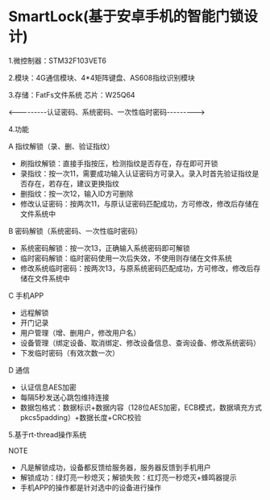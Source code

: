 # SmartLock(基于安卓手机的智能门锁设计)
										
1.微控制器：STM32F103VET6


2.模块：4G通信模块、4*4矩阵键盘、AS608指纹识别模块


3.存储：FatFs文件系统  芯片：W25Q64


<---------认证密码、系统密码、一次性临时密码--------->


4.功能


A 指纹解锁（录、删、验证指纹）


* 刷指纹解锁：直接手指按压，检测指纹是否存在，存在即可开锁
* 录指纹：按一次11，需要成功输入认证密码方可录入。录入时首先验证指纹是否存在，若存在，建议更换指纹
* 删指纹：按一次12，输入ID方可删除
* 修改认证密码：按两次11，与原认证密码匹配成功，方可修改，修改后存储在文件系统中


B 密码解锁（系统密码、一次性临时密码）


* 系统密码解锁：按一次13，正确输入系统密码即可解锁
* 临时密码解锁：临时密码使用一次后失效，不使用则存储在文件系统
* 修改系统临时密码：按两次13，与原系统密码匹配成功，方可修改，修改后存储在文件系统中


C 手机APP


* 远程解锁
* 开门记录
* 用户管理（增、删用户，修改用户名）
* 设备管理（绑定设备、取消绑定、修改设备信息、查询设备、修改系统密码）
* 下发临时密码（有效次数一次）


D 通信


* 认证信息AES加密
* 每隔5秒发送心跳包维持连接
* 数据包格式：数据标识+数据内容（128位AES加密，ECB模式，数据填充方式pkcs5padding）+数据长度+CRC校验

5.基于rt-thread操作系统


NOTE


* 凡是解锁成功，设备都反馈给服务器，服务器反馈到手机用户
* 解锁成功：绿灯亮一秒熄灭；解锁失败：红灯亮一秒熄灭+蜂鸣器提示
* 手机APP的操作都是针对选中的设备进行操作
